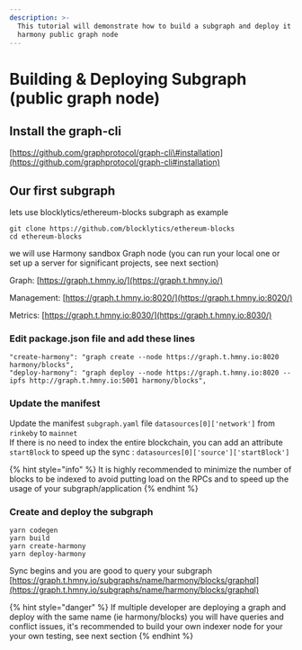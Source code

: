 ```yaml
---
description: >-
  This tutorial will demonstrate how to build a subgraph and deploy it on
  harmony public graph node
---
```


# Building & Deploying Subgraph \(public graph node\)

## Install the graph-cli

[https://github.com/graphprotocol/graph-cli\#installation](https://github.com/graphprotocol/graph-cli#installation)

## Our first subgraph

lets use blocklytics/ethereum-blocks subgraph as example

```text
git clone https://github.com/blocklytics/ethereum-blocks
cd ethereum-blocks
```

we will use Harmony sandbox Graph node \(you can run your local one or set up a server for significant projects, see next section\)

Graph: [https://graph.t.hmny.io/](https://graph.t.hmny.io/)

Management: [https://graph.t.hmny.io:8020/](https://graph.t.hmny.io:8020/)

Metrics: [https://graph.t.hmny.io:8030/](https://graph.t.hmny.io:8030/)

### Edit package.json file and add these lines

```text
"create-harmony": "graph create --node https://graph.t.hmny.io:8020 harmony/blocks",
"deploy-harmony": "graph deploy --node https://graph.t.hmny.io:8020 --ipfs http://graph.t.hmny.io:5001 harmony/blocks",
```

### Update the manifest

Update the manifest `subgraph.yaml` file `datasources[0]['network']` from `rinkeby` to `mainnet`  
If there is no need to index the entire blockchain, you can add an attribute `startBlock` to speed up the sync : `datasources[0]['source']['startBlock']`

{% hint style="info" %}
It is highly recommended to minimize the number of blocks to be indexed to avoid putting load on the RPCs and to speed up the usage of your subgraph/application
{% endhint %}

### Create and deploy the subgraph

```text
yarn codegen
yarn build
yarn create-harmony 
yarn deploy-harmony
```

Sync begins and you are good to query your subgraph [https://graph.t.hmny.io/subgraphs/name/harmony/blocks/graphql](https://graph.t.hmny.io/subgraphs/name/harmony/blocks/graphql)

{% hint style="danger" %}
If multiple developer are deploying a graph and deploy with the same name \(ie harmony/blocks\) you will have queries and conflict issues, it's recommended to build your own indexer node for your your own testing, see next section
{% endhint %}


